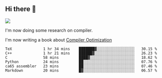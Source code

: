 


<!--
**liusy58/liusy58** is a ✨ _special_ ✨ repository because its `README.md` (this file) appears on your GitHub profile.

Here are some ideas to get you started:

- 🔭 I’m currently working on ...
- 🌱 I’m currently learning ...
- 👯 I’m looking to collaborate on ...
- 🤔 I’m looking for help with ...
- 💬 Ask me about ...
- 📫 How to reach me: ...
- 😄 Pronouns: ...
- ⚡ Fun fact: ...
-->
<!--
![](https://komarev.com/ghpvc/?username=liusy58&color=brightgreen&label=PROFILE+VIEWS)




- 🔭 I’m currently working on my .
- 📫 How to reach me:plz contact me by [email](liusy58@,ail2.sysu.edu.cn) or WeChat(LIUSIYU_58)
- 🏫 I'm an undergraduate in Sun-Yat-sen University majoring in the computer science. Expected to graduate in Spring 2021.
- 👯 I'm now interested in System such as OS, Compiler and Database. 
- 🤔 I’m looking for help with Database System.
-->

## Hi there 👋
![](https://komarev.com/ghpvc/?username=liusy58&color=brightgreen&label=PROFILE+VIEWS)



I'm now doing some research on compiler.

I'm now writing a book about [Compiler Optimization](https://github.com/liusy58/CompilerNotes/blob/master/main.pdf)


 <!--START_SECTION:waka-->

```text
TeX              1 hr 34 mins    ███████▓░░░░░░░░░░░░░░░░░   30.15 %
C++              1 hr 21 mins    ██████▓░░░░░░░░░░░░░░░░░░   26.23 %
C                58 mins         ████▓░░░░░░░░░░░░░░░░░░░░   18.62 %
Python           24 mins         ██░░░░░░░░░░░░░░░░░░░░░░░   07.76 %
ca65 assembler   23 mins         ██░░░░░░░░░░░░░░░░░░░░░░░   07.46 %
Markdown         20 mins         █▓░░░░░░░░░░░░░░░░░░░░░░░   06.57 %
```

<!--END_SECTION:waka-->
